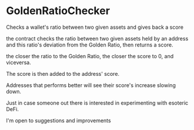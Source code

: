 # GoldenRatioChecker
Checks a wallet's ratio between two given assets and gives back a score

the contract checks the ratio between two given assets held by an address and this ratio's deviation from the Golden Ratio, 
then returns a score. 

the closer the ratio to the Golden Ratio, the closer the score to 0, and viceversa.

The score is then added to the address' score.

Addresses that performs better will see their score's increase slowing down.

Just in case someone out there is interested in experimenting with esoteric DeFi.

I'm open to suggestions and improvements
